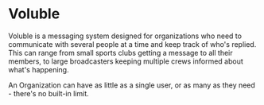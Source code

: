 # Voluble

Voluble is a messaging system designed for organizations who need to communicate with several people at a time and keep track of who's replied. This can range from small sports clubs getting a message to all their members, to large broadcasters keeping multiple crews informed about what's happening.

An Organization can have as little as a single user, or as many as they need - there's no built-in limit.

